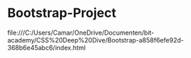 # Bootstrap-Project
file:///C:/Users/Camar/OneDrive/Documenten/bit-academy/CSS%20Deep%20Dive/Bootstrap-a858f6efe92d-368b6e45abc6/index.html
